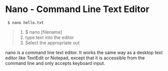 # Nano - Command Line Text Editor

``` $ nano hello.txt```

> 1. $ nano [filename]
> 2. type text into the editor
> 3. Select the appropriate out

nano is a command line text editor. It works the same way as a desktop text editor like TextEdit or Notepad, except that it is accessible from the command line and only accepts keyboard input.



